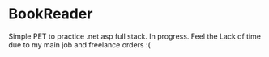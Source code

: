 # BookReader
Simple PET to practice .net asp full stack. 
In progress. Feel the Lack of time due to my main job and freelance orders :(
